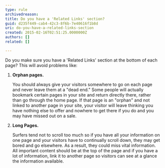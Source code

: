 ```yaml
---
type: rule
archivedreason: 
title: Do you have a 'Related Links' section?
guid: d235f449-cab4-42c3-8f6b-7e40616f1b8d
uri: do-you-have-a-related-links-section
created: 2015-02-16T02:51:25.0000000Z
authors: []
related: []

---
```



<p> Do you make sure you have a 'Related Links' section at the bottom of each page? This will avoid problems like&#58; </p><ol><li><strong>Orphan pages.</strong>
      <p> 
          You should always give your visitors somewhere to go on each page and never leave them at a &quot;dead end.&quot; Some people will actually bookmark certain pages in your site and return directly there, rather than go through the home page. If that page is an &quot;orphan&quot; and not linked to another page in your site, your visitor will leave thinking you have nothing else to offer and nowhere to get there if you do and you may have missed out on a sale. </p></li><li><strong>Long Pages.</strong>
      <p> 
          Surfers tend not to scroll too much so if you have all your information on one page and your visitors have to continually scroll down, they may get bored and go elsewhere. As a result, they could miss vital information. All important content should be at the top of the page and if you have a lot of information, link it to another page so visitors can see at a glance the information available. </p></li></ol>
<br><excerpt class='endintro'></excerpt><br>



